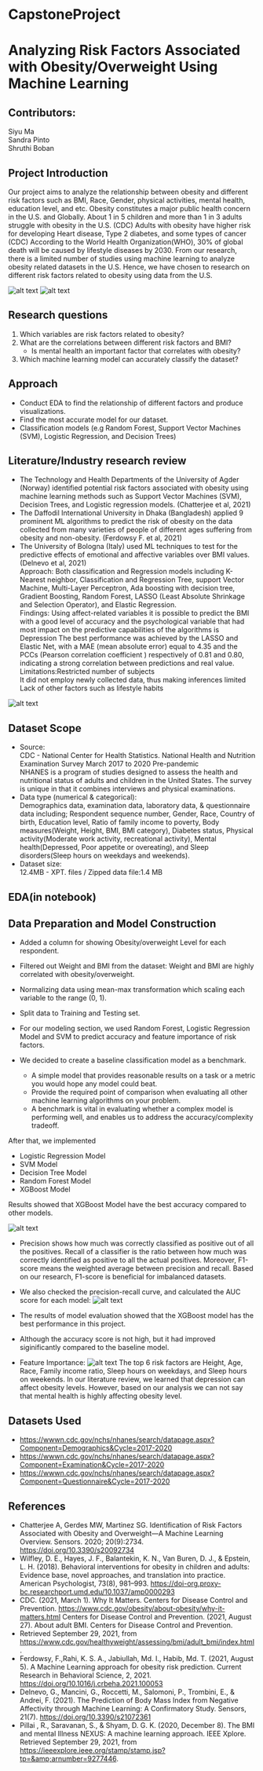 # CapstoneProject
# Analyzing Risk Factors Associated  with Obesity/Overweight Using Machine Learning

## Contributors:<br/>
Siyu Ma<br/>
Sandra Pinto<br/>
Shruthi Boban<br/>

## Project Introduction
Our project aims to analyze the relationship between obesity and different risk factors such as BMI, Race, Gender, physical activities, mental health, education level, and etc. Obesity constitutes a major public health concern in the U.S. and Globally. About 1 in 5 children and more than 1 in 3 adults struggle with obesity in the U.S. (CDC) Adults with obesity have higher risk for developing Heart disease, Type 2 diabetes, and some types of cancer (CDC) According to the World Health Organization(WHO), 30% of global death will be caused by lifestyle diseases by 2030. From our research, there is a limited number of studies using machine learning to analyze obesity related datasets in the U.S. Hence, we have chosen to research on different risk factors related to obesity using data from the U.S.<br/>

![alt text](https://www.cdc.gov/obesity/about-obesity/images/1in5-1in3.jpg)
![alt text](https://www.cdc.gov/obesity/about-obesity/images/higher-risk.jpg)

## Research questions
1. Which variables are risk factors related to obesity?<br/>
2. What are the correlations between different risk factors and BMI?<br/>
    - Is mental health an important factor that correlates with obesity?<br/>
3. Which machine learning model can accurately classify the dataset?<br/>

## Approach
- Conduct EDA to find the relationship of different factors and produce visualizations. <br/>
- Find the most accurate model for our dataset. <br />
- Classification models (e.g Random Forest, Support Vector Machines (SVM), Logistic Regression, and Decision Trees)<br/>

## Literature/Industry research review
- The Technology and Health Departments of the University of Agder (Norway) identified potential risk factors associated with obesity using machine learning methods such as Support Vector Machines (SVM), Decision Trees, and Logistic regression models. (Chatterjee et al, 2021)<br/>
- The Daffodil International University in Dhaka (Bangladesh) applied 9 prominent ML algorithms to predict the risk of obesity on the data collected from many varieties of people of different ages suffering from obesity and non-obesity. (Ferdowsy F. et al, 2021)<br/>
- The University of Bologna (Italy) used ML techniques to test for the predictive effects of emotional and affective variables over BMI values. (Delnevo et al, 2021)<br/>
Approach: Both classification and Regression models including K-Nearest neighbor, Classification and Regression Tree, support Vector Machine, Multi-Layer Perceptron, Ada boosting with decision tree, Gradient Boosting, Random Forest, LASSO (Least Absolute Shrinkage and Selection Operator), and Elastic Regression. <br/>
Findings: Using affect-related variables it is possible to predict the BMI with a good level of accuracy and the psychological variable that had most impact on the predictive capabilities of the algorithms is Depression
The best performance was achieved by the LASSO and Elastic Net, with a MAE (mean absolute error) equal to 4.35 and the PCCs (Pearson correlation coefficient ) respectively of 0.81 and 0.80, indicating a strong correlation between predictions and real value.<br/>
Limitations:Restricted number of subjects<br/>
It did not employ newly collected data, thus making inferences limited<br/>
Lack of other factors such as lifestyle habits<br/>

![alt text](https://github.com/DATA606Project-TeamS/CapstoneProject-ObesityandML/blob/main/Output/Model%20evaluation.png)




## Dataset Scope
- Source: <br/>
CDC - National Center for Health Statistics. National Health and Nutrition Examination Survey  March 2017 to 2020 Pre-pandemic<br/>
NHANES is a program of studies designed to assess the health and nutritional status of adults and children in the United States. 
The survey is unique in that it combines interviews and physical examinations. <br/>
- Data type (numerical & categorical): <br/>
Demographics data, examination data, laboratory data, & questionnaire data including; Respondent sequence number, Gender, Race, Country of birth, Education level, Ratio of family income to poverty, Body measures(Weight, Height, BMI, BMI category), Diabetes status, Physical activity(Moderate work activity, recreational activity), Mental health(Depressed, Poor appetite or overeating), and Sleep disorders(Sleep hours on weekdays and weekends). <br/>
- Dataset size:<br/>
12.4MB - XPT. files / Zipped data file:1.4 MB<br/>

## EDA(in notebook) 
## Data Preparation and Model Construction
- Added a column for showing Obesity/overweight Level for each respondent.
- Filtered out Weight and BMI from the dataset: Weight and BMI are highly correlated with obesity/overweight.
- Normalizing data using mean-max transformation which scaling each variable to the range (0, 1). 
- Split data to Training and Testing set.
- For our modeling section, we used Random Forest, Logistic Regression Model and SVM to predict accuracy and feature importance of risk factors.

- We decided to create a baseline classification model as a benchmark.
    - A simple model that provides reasonable results on a task or a metric you would hope any model could beat. 
    - Provide the required point of comparison when evaluating all other machine learning algorithms on your problem. 
    - A benchmark is vital in evaluating whether a complex model is performing well, and enables us to address the accuracy/complexity tradeoff.

After that, we implemented
- Logistic Regression Model
- SVM Model
- Decision Tree Model
- Random Forest Model
- XGBoost Model

Results showed that XGBoost Model have the best accuracy compared to other models. 

![alt text](https://github.com/DATA606Project-TeamS/CapstoneProject-ObesityandML/blob/main/Output/Model%20evaluation.png)
- Precision shows how much was correctly classified as positive out of all the positives. Recall of a classifier is the ratio between how much was correctly identified as positive to all the actual positives. Moreover, F1-score means the weighted average between precision and recall. Based on our research, F1-score is beneficial for imbalanced datasets. 

- We also checked the precision-recall curve, and calculated the AUC score for each model:
![alt text](https://github.com/DATA606Project-TeamS/CapstoneProject-ObesityandML/blob/main/Output/precision-recall.png)
- The results of model evaluation showed that the XGBoost model has the best performance in this project.
- Although the accuracy score is not high, but it had improved siginificantly compared to the baseline model.

- Feature Importance:
![alt text](https://github.com/DATA606Project-TeamS/CapstoneProject-ObesityandML/blob/main/Output/feature%20importance.png)
The top 6 risk factors are Height, Age, Race, Family income ratio, Sleep hours on weekdays, and Sleep hours on weekends.
In our literature review, we learned that depression can affect obesity levels. However, based on our analysis we can not say that mental health is highly affecting obesity level.















## Datasets Used
- https://wwwn.cdc.gov/nchs/nhanes/search/datapage.aspx?Component=Demographics&Cycle=2017-2020
- https://wwwn.cdc.gov/nchs/nhanes/search/datapage.aspx?Component=Examination&Cycle=2017-2020
- https://wwwn.cdc.gov/nchs/nhanes/search/datapage.aspx?Component=Questionnaire&Cycle=2017-2020
## References
- Chatterjee A, Gerdes MW, Martinez SG. Identification of Risk Factors Associated with Obesity and Overweight—A Machine Learning Overview. Sensors. 2020; 20(9):2734. https://doi.org/10.3390/s20092734 
- Wilfley, D. E., Hayes, J. F., Balantekin, K. N., Van Buren, D. J., & Epstein, L. H. (2018). Behavioral interventions for obesity in children and adults: Evidence base, novel approaches, and translation into practice. American Psychologist, 73(8), 981–993. https://doi-org.proxy-bc.researchport.umd.edu/10.1037/amp0000293
- CDC. (2021, March 1). Why It Matters. Centers for Disease Control and Prevention. https://www.cdc.gov/obesity/about-obesity/why-it-matters.html Centers for Disease Control and Prevention. (2021, August 27). About adult BMI. Centers for Disease Control and Prevention.   
- Retrieved September 29, 2021, from https://www.cdc.gov/healthyweight/assessing/bmi/adult_bmi/index.html. 
- Ferdowsy, F.,Rahi, K. S. A., Jabiullah, Md. I., Habib, Md. T. (2021, August 5). A Machine Learning approach for obesity risk prediction. Current Research in Behavioral Science, 2, 2021. https://doi.org/10.1016/j.crbeha.2021.100053 
- Delnevo, G., Mancini, G., Roccetti, M., Salomoni, P., Trombini, E., & Andrei, F. (2021). The Prediction of Body Mass Index from Negative Affectivity through Machine Learning: A Confirmatory Study. Sensors, 21(7). https://doi.org/10.3390/s21072361
- Pillai , R., Saravanan, S., &amp; Shyam, D. G. K. (2020, December 8). The BMI and mental Illness NEXUS: A machine learning approach. IEEE Xplore. Retrieved September 29, 2021, from https://ieeexplore.ieee.org/stamp/stamp.jsp?tp=&amp;arnumber=9277446.
